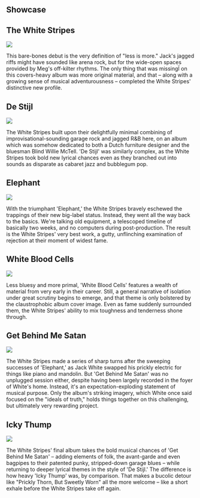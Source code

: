 

<div class="flex-container" id="showcase">
  <div class="flex-left">
    <div class="showcase-horizontal">
    <h2 class="showcase">Showcase</h2>
     </div>
  </div>
  <div class="flex-right">
  <div class="wrapper">
      <div class="flex-up">
        <div class="wrapper--box">
            <h2 class="title__whiteStripes">The White Stripes</h2>
                <img class="animation-img" src="/assets/images/thewhitestripes.jpg">
        </div>
            <div class="wrapper--line"></div>
                <div class="flex-text"><p class="animation-text">This bare-bones debut is the very definition of "less is more." Jack's jagged riffs might have sounded like arena rock, but for the wide-open spaces provided by Meg's off-kilter rhythms. The only thing that was missingÏ on this covers-heavy album was more original material, and that – along with a growing sense of musical adventurousness – completed the White Stripes' distinctive new profile.</p></div>
       </div>
       <div class="flex-down">
         <div class="wrapper--box">
            <h2 class="title__deStijl">De Stijl</h2>
                <img class="animation-img" src="/assets/images/De_Stijl.jpg">
         </div>
            <div class="wrapper--line"></div>
                <div class="flex-text"><p class="animation-text">The White Stripes built upon their delightfully minimal combining of improvisational-sounding garage rock and jagged R&B here, on an album which was somehow dedicated to both a Dutch furniture designer and the bluesman Blind Willie McTell. 'De Stijl' was similarly complex, as the White Stripes took bold new lyrical chances even as they branched out into sounds as disparate as cabaret jazz and bubblegum pop.</p></div>
      </div><!--wrapper-->
      </div><!--flex-box2-->
  </div><!--flex-right-->
</div><!--flex-container-->
</div><!--horizontal-scroll-wrapper-showcase-->
  <div class="horizontal-scroll-wrapper-showcase">
       <div class="wrapper">
       <div class="flex-up">
            <div class="wrapper--box">
              <h2 class="title__elephant">Elephant</h2>
                 <img class="animation-img" src="/assets/images/Elephant.jpg">
            </div>
                <div class="wrapper--line"></div>
                <div class="flex-text">
                    <p class="animation-text">With the triumphant 'Elephant,' the White Stripes bravely eschewed the trappings of their new big-label status. Instead, they went all the way back to the basics. We're talking old equipment, a telescoped timeline of basically two weeks, and no computers during post-production. The result is the White Stripes' very best work, a gutty, unflinching examination of rejection at their moment of widest fame.</p></div>
              </div>
              <div class="flex-down">
            <div class="wrapper--box">
               <h2 class="title__whiteBlood">White Blood Cells</h2>
                  <img class="animation-img" src="/assets/images/White_Blood_Cells.jpg">
            </div>
                <div class="wrapper--line"></div>
                <div class="flex-text">
                    <p class="animation-text">Less bluesy and more primal, 'White Blood Cells' features a wealth of material from very early in their career. Still, a general narrative of isolation under great scrutiny begins to emerge, and that theme is only bolstered by the claustrophobic album cover image. Even as fame suddenly surrounded them, the White Stripes' ability to mix toughness and tenderness shone through.</p></div>
              </div>
 </div><!--wrapper-->
 </div><!--horizontal-scroll-wrapper-showcase-->
  <div class="horizontal-scroll-wrapper-showcase">
       <div class="wrapper last-wrapper">
       <div class="flex-up">
            <div class="wrapper--box">
              <h2 class="title__getBehind">Get Behind Me Satan</h2>
                 <img class="animation-img" src="/assets/images/getbehind.jpg">
            </div>
                <div class="wrapper--line"></div>
                <div class="flex-text">
                    <p class="animation-text">The White Stripes made a series of sharp turns after the sweeping successes of 'Elephant,' as Jack White swapped his prickly electric for things like piano and mandolin. But 'Get Behind Me Satan' was no unplugged session either, despite having been largely recorded in the foyer of White's home. Instead, it's an expectation-exploding statement of musical purpose. Only the album's striking imagery, which White once said focused on the "ideals of truth," holds things together on this challenging, but ultimately very rewarding project.</p></div>
            </div>
            <div class="flex-down">
            <div class="wrapper--box">
               <h2 class="title__ickyThump">Icky Thump</h2>
                  <img class="animation-img" src="/assets/images/Icky_Thump.jpg">
            </div>
                <div class="wrapper--line"></div>
                <div class="flex-text">
                    <p class="animation-text">The White Stripes' final album takes the bold musical chances of 'Get Behind Me Satan' – adding elements of folk, the avant-garde and even bagpipes to their patented punky, stripped-down garage blues – while returning to deeper lyrical themes in the style of 'De Stijl.' The difference is how heavy 'Icky Thump' was, by comparison. That makes a bucolic detour like "Prickly Thorn, But Sweetly Worn" all the more welcome – like a short exhale before the White Stripes take off again.</p></div>
                </div>
 </div><!--wrapper-->
 
